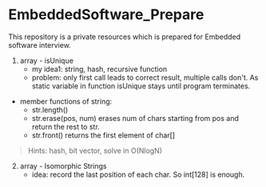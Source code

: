 # EmbeddedSoftware_Prepare
This repository is a private resources which is prepared for Embedded software interview.

1. array - isUnique
   - my idea1: string, hash, recursive function
   - problem:  only first call leads to correct result, multiple calls don't.
     As static variable in function isUnique stays until program terminates.
     
- member functions of string: 
  - str.length()
  - str.erase(pos, num) erases num of chars starting from pos and return the rest to str.
  - str.front() returns the first element of char[]

> Hints: hash, bit vector, solve in O(NlogN)
    

2. array - Isomorphic Strings
    - idea: record the last position of each char. So int[128] is enough.
    

